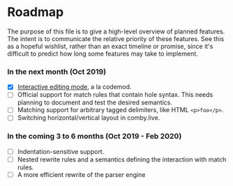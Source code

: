 # Roadmap

The purpose of this file is to give a high-level overview of planned features. The intent is to communicate the relative priority of these features. See this as a hopeful wishlist, rather than an exact timeline or promise, since it's difficult to predict how long some features may take to implement.

### In the next month (Oct 2019)
- [x] [Interactive editing mode](https://github.com/comby-tools/comby/pull/104), a la codemod.
- [ ] Official support for match rules that contain hole syntax. This needs planning to document and test the desired semantics.
- [ ] Matching support for arbitrary tagged delimiters, like HTML `<p>foo</p>`.
- [ ] Switching horizontal/vertical layout in comby.live.

### In the coming 3 to 6 months (Oct 2019 - Feb 2020)
- [ ] Indentation-sensitive support.
- [ ] Nested rewrite rules and a semantics defining the interaction with match rules.
- [ ] A more efficient rewrite of the parser engine
